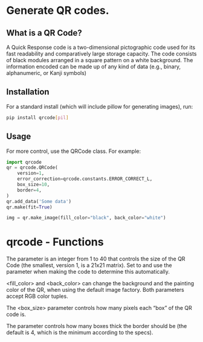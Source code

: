 # Generate QR codes.

## What is a QR Code?
A Quick Response code is a two-dimensional pictographic code used for its fast readability and comparatively large storage capacity. The code consists of black modules arranged in a square pattern on a white background. The information encoded can be made up of any kind of data (e.g., binary, alphanumeric, or Kanji symbols)

## Installation

For a standard install (which will include pillow for generating images), run:


```bash
pip install qrcode[pil]
```

## Usage
For more control, use the QRCode class. For example:

```python
import qrcode
qr = qrcode.QRCode(
    version=1,
    error_correction=qrcode.constants.ERROR_CORRECT_L,
    box_size=10,
    border=4,
)
qr.add_data('Some data')
qr.make(fit=True)

img = qr.make_image(fill_color="black", back_color="white")
```
# qrcode - Functions
The <version> parameter is an integer from 1 to 40 that controls the size of the QR Code (the smallest, version 1, is a 21x21 matrix). Set to <None> and use the <fit> parameter when making the code to determine this automatically.

<fill_color> and <back_color> can change the background and the painting color of the QR, when using the default image factory. Both parameters accept RGB color tuples.


The <box_size> parameter controls how many pixels each “box” of the QR code is.

The <border> parameter controls how many boxes thick the border should be (the default is 4, which is the minimum according to the specs).
